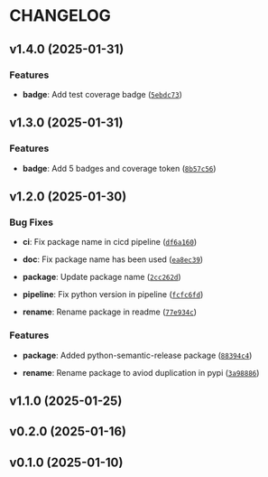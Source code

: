 # CHANGELOG


## v1.4.0 (2025-01-31)

### Features

- **badge**: Add test coverage badge
  ([`5ebdc73`](https://github.com/UBC-MDS/pyeda/commit/5ebdc73183e09a4118a0dcd2826ab261a795bda4))


## v1.3.0 (2025-01-31)

### Features

- **badge**: Add 5 badges and coverage token
  ([`8b57c56`](https://github.com/UBC-MDS/pyeda/commit/8b57c56570dd1c713c1b8025c19f25ec0b6032fe))


## v1.2.0 (2025-01-30)

### Bug Fixes

- **ci**: Fix package name in cicd pipeline
  ([`df6a160`](https://github.com/UBC-MDS/pyeda/commit/df6a160ca3c7d9b9b9f93951686e1540d4d38cb0))

- **doc**: Fix package name has been used
  ([`ea8ec39`](https://github.com/UBC-MDS/pyeda/commit/ea8ec3989332800cbfea4927bedd7a8632cbc20f))

- **package**: Update package name
  ([`2cc262d`](https://github.com/UBC-MDS/pyeda/commit/2cc262db8470353ace907ed24d720571df04d6c7))

- **pipeline**: Fix python version in pipeline
  ([`fcfc6fd`](https://github.com/UBC-MDS/pyeda/commit/fcfc6fd3d3e256bb715d06515bf67b78af4ceac0))

- **rename**: Rename package in readme
  ([`77e934c`](https://github.com/UBC-MDS/pyeda/commit/77e934ccde0e30b19ee199eefa78c83fe3ac73a9))

### Features

- **package**: Added python-semantic-release package
  ([`88394c4`](https://github.com/UBC-MDS/pyeda/commit/88394c4e5358fb6007c9137685009f3b1d0feceb))

- **rename**: Rename package to aviod duplication in pypi
  ([`3a98886`](https://github.com/UBC-MDS/pyeda/commit/3a98886243d9d0d513393e388b017dabc16024e6))


## v1.1.0 (2025-01-25)


## v0.2.0 (2025-01-16)


## v0.1.0 (2025-01-10)
